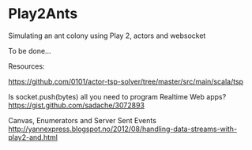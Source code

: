 Play2Ants
=========

Simulating an ant colony using Play 2, actors and websocket

To be done...


Resources:

https://github.com/0101/actor-tsp-solver/tree/master/src/main/scala/tsp

Is socket.push(bytes) all you need to program Realtime Web apps?
https://gist.github.com/sadache/3072893

Canvas, Enumerators and Server Sent Events
http://yannexpress.blogspot.no/2012/08/handling-data-streams-with-play2-and.html